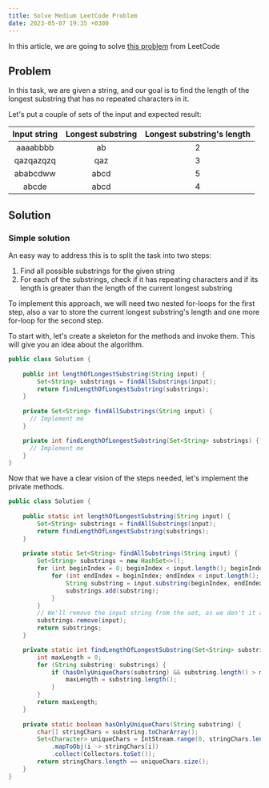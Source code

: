 ```yaml
---
title: Solve Medium LeetCode Problem
date: 2023-05-07 19:35 +0300
---
```

In this article, we are going to solve
[this problem](https://leetcode.com/problems/longest-substring-without-repeating-characters/) from LeetCode

## Problem
In this task, we are given a string, and our goal is to find the length of the longest substring that has no repeated
characters in it. 

Let's put a couple of sets of the input and expected result:

| Input string | Longest substring | Longest substring's length |
|:------------:|:-----------------:|:--------------------------:|
|   aaaabbbb   |        ab         |             2              |
|  qazqazqzq   |        qaz        |             3              |
|   ababcdww   |       abcd        |             5              |
|    abcde     |       abcd        |             4              |

## Solution
### Simple solution
An easy way to address this is to split the task into two steps:
1. Find all possible substrings for the given string
2. For each of the substrings, check if it has repeating characters and if its length is greater than the length of the
current longest substring

To implement this approach, we will need two nested for-loops for the first step, also a var to store the current
longest substring's length and one more for-loop for the second step.

To start with, let's create a skeleton for the methods and invoke them. This will give you an idea about the algorithm.

```java
public class Solution {
    
    public int lengthOfLongestSubstring(String input) {
        Set<String> substrings = findAllSubstrings(input);
        return findLengthOfLongestSubstring(substrings);
    }
    
    private Set<String> findAllSubstrings(String input) {
      // Implement me
    }

    private int findLengthOfLongestSubstring(Set<String> substrings) {
      // Implement me
    }
}
```
Now that we have a clear vision of the steps needed, let's implement the private methods.

```java
public class Solution {
    
    public static int lengthOfLongestSubstring(String input) {
        Set<String> substrings = findAllSubstrings(input);
        return findLengthOfLongestSubstring(substrings);
    }
    
    private static Set<String> findAllSubstrings(String input) {
        Set<String> substrings = new HashSet<>();
        for (int beginIndex = 0; beginIndex < input.length(); beginIndex++) {
            for (int endIndex = beginIndex; endIndex < input.length(); endIndex++) {
                String substring = input.substring(beginIndex, endIndex + 1);
                substrings.add(substring);
            }
        }
        // We'll remove the input string from the set, as we don't it as a substring
        substrings.remove(input);
        return substrings;
    }

    private static int findLengthOfLongestSubstring(Set<String> substrings) {
        int maxLength = 0;
        for (String substring: substrings) {
            if (hasOnlyUniqueChars(substring) && substring.length() > maxLength) {
                maxLength = substring.length();
            }
        }
        return maxLength;
    }
    
    private static boolean hasOnlyUniqueChars(String substring) {
        char[] stringChars = substring.toCharArray();
        Set<Character> uniqueChars = IntStream.range(0, stringChars.length)
            .mapToObj(i -> stringChars[i])
            .collect(Collectors.toSet());
        return stringChars.length == uniqueChars.size();
    }
}
```
